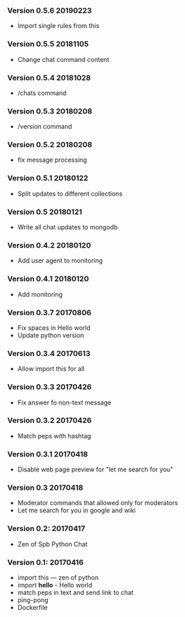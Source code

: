 <!---
Changelog Format:

### Version X.Y.Z date YYYYMMDD: 

* changes title - changes description
              
Note: log only changes which go into release
Note: last records on top 
--->
### Version 0.5.6 20190223

* Import single rules from this


### Version 0.5.5 20181105

* Change chat command content


### Version 0.5.4 20181028

* /chats command

### Version 0.5.3 20180208

* /version command 

### Version 0.5.2 20180208

* fix message processing 

### Version 0.5.1 20180122

* Split updates to different collections

### Version 0.5 20180121

* Write all chat updates to mongodb

### Version 0.4.2 20180120

* Add user agent to monitoring

### Version 0.4.1 20180120

* Add monitoring

### Version 0.3.7 20170806

* Fix spaces in Hello world
* Update python version

### Version 0.3.4 20170613

* Allow import this for all

### Version 0.3.3 20170426

* Fix answer fo non-text message

### Version 0.3.2 20170426

* Match peps with hashtag

### Version 0.3.1 20170418

* Disable web page preview for "let me search for you"

### Version 0.3 20170418

* Moderator commands that allowed only for moderators
* Let me search for you in google and wiki

### Version 0.2: 20170417

* Zen of Spb Python Chat

### Version 0.1: 20170416

* import this — zen of python
* import __hello__ - Hello world
* match peps in text and send link to chat
* ping-pong
* Dockerfile
